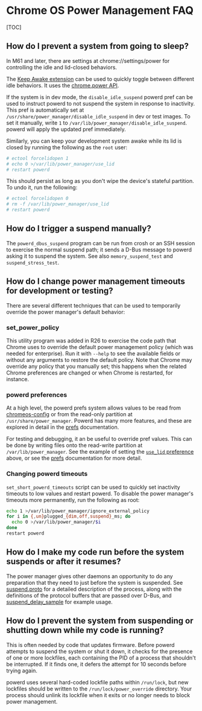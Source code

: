 # Chrome OS Power Management FAQ

[TOC]

## How do I prevent a system from going to sleep?

In M61 and later, there are settings at chrome://settings/power for controlling
the idle and lid-closed behaviors.

The [Keep Awake extension] can be used to quickly toggle between different idle
behaviors. It uses the [chrome.power API].

If the system is in dev mode, the `disable_idle_suspend` powerd pref can be used
to instruct powerd to not suspend the system in response to inactivity. This
pref is automatically set at `/usr/share/power_manager/disable_idle_suspend` in
dev or test images. To set it manually, write `1` to
`/var/lib/power_manager/disable_idle_suspend`. powerd will apply the updated
pref immediately.

Similarly, you can keep your development system awake while its lid is closed by
running the following as the `root` user:

```sh
# ectool forcelidopen 1
# echo 0 >/var/lib/power_manager/use_lid
# restart powerd
```

This should persist as long as you don't wipe the device's stateful partition.
To undo it, run the following:

```sh
# ectool forcelidopen 0
# rm -f /var/lib/power_manager/use_lid
# restart powerd
```

## How do I trigger a suspend manually?

The `powerd_dbus_suspend` program can be run from crosh or an SSH session to
exercise the normal suspend path; it sends a D-Bus message to powerd asking it
to suspend the system. See also `memory_suspend_test` and `suspend_stress_test`.

## How do I change power management timeouts for development or testing?

There are several different techniques that can be used to temporarily override
the power manager's default behavior:

### set_power_policy

This utility program was added in R26 to exercise the code path that Chrome uses
to override the default power management policy (which was needed for
enterprise). Run it with `--help` to see the available fields or without any
arguments to restore the default policy. Note that Chrome may override any
policy that you manually set; this happens when the related Chrome preferences
are changed or when Chrome is restarted, for instance.

### powerd preferences

At a high level, the powerd prefs system allows values to be read from
[chromeos-config] or from the read-only partition at `/usr/share/power_manager`.
Powerd has many more features, and these are explored in detail in the
[prefs](./prefs.md) documentation.

For testing and debugging, it an be useful to override pref values. This can be
done by writing files onto the read-write partition at `/var/lib/power_manager`.
See the example of setting the [`use_lid` preference](
#How-do-I-prevent-a-system-from-going-to-sleep) above, or see the
[prefs](./prefs.md) documentation for more detail.

### Changing powerd timeouts

`set_short_powerd_timeouts` script can be used to quickly set inactivity
timeouts to low values and restart powerd. To disable the power manager's
timeouts more permanently, run the following as root:

```sh
echo 1 >/var/lib/power_manager/ignore_external_policy
for i in {,un}plugged_{dim,off,suspend}_ms; do
  echo 0 >/var/lib/power_manager/$i
done
restart powerd
```

## How do I make my code run before the system suspends or after it resumes?

The power manager gives other daemons an opportunity to do any preparation that
they need to just before the system is suspended. See [suspend.proto] for a
detailed description of the process, along with the definitions of the protocol
buffers that are passed over D-Bus, and [suspend_delay_sample] for example
usage.

[Keep Awake extension]: https://chrome.google.com/webstore/detail/keep-awake-extension/bijihlabcfdnabacffofojgmehjdielb
[chrome.power API]: https://developer.chrome.com/extensions/power
[suspend.proto]: https://chromium.googlesource.com/chromiumos/platform2/system_api/+/HEAD/dbus/power_manager/suspend.proto
[suspend_delay_sample]: https://chromium.googlesource.com/chromiumos/platform2/+/HEAD/power_manager/tools/suspend_delay_sample.cc
[chromeos-config]: https://chromium.googlesource.com/chromiumos/platform2/+/HEAD/chromeos-config/

## How do I prevent the system from suspending or shutting down while my code is running?

This is often needed by code that updates firmware. Before powerd attempts to
suspend the system or shut it down, it checks for the presence of one or more
lockfiles, each containing the PID of a process that shouldn't be interrupted.
If it finds one, it defers the attempt for 10 seconds before trying again.

powerd uses several hard-coded lockfile paths within `/run/lock`, but new
lockfiles should be written to the `/run/lock/power_override` directory. Your
process should unlink its lockfile when it exits or no longer needs to block
power management.
